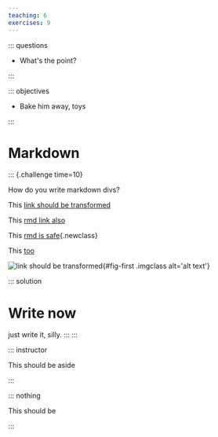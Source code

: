 ```yaml
---
teaching: 6
exercises: 9
---
```


::: questions

 - What's the point?

:::

::: objectives

 - Bake him away, toys

:::

# Markdown

::: {.challenge time=10}

How do you write markdown divs?

This [link should be transformed](../learners/Setup.md)

This [rmd link also](../episodes/01-Introduction.Rmd)

This [rmd is safe](https://example.com/01-Introduction.Rmd){.newclass}

This [too](learners/Setup.md#windows-setup 'windows setup')

![link should be transformed](../episodes/fig/Setup.png){#fig-first .imgclass alt='alt text'}

::: solution

# Write now

just write it, silly.
:::
:::

::: instructor

This should be aside

:::

::: nothing

This should be

:::
